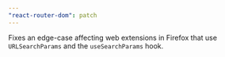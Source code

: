 ```yaml
---
"react-router-dom": patch
---
```


Fixes an edge-case affecting web extensions in Firefox that use `URLSearchParams` and the `useSearchParams` hook.

